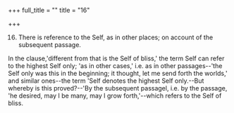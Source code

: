 +++
full_title = ""
title = "16"

+++


16. There is reference to the Self, as in other places; on account of the subsequent passage.

In the clause,'different from that is the Self of bliss,' the term Self can refer to the highest Self only; 'as in other cases,' i.e. as in other passages--'the Self only was this in the beginning; it thought, let me send forth the worlds,' and similar ones--the term 'Self denotes the highest Self only.--But whereby is this proved?--'By the subsequent passagel, i.e. by the passage, 'he desired, may I be many, may I grow forth,'--which refers to the Self of bliss.

